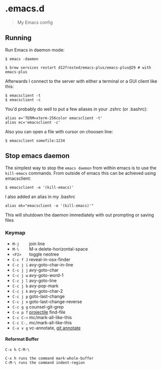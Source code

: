 # .emacs.d
> My Emacs config

## Running

Run Emacs in daemon mode:

    $ emacs -daemon

    $ brew services restart d12frosted/emacs-plus/emacs-plus@29 # with emacs-plus

Afterwards I connect to the server with either a terminal or a GUI client like this:

    $ emacsclient -t
    $ emacsclient -c

You'd probably do well to put a few aliases in your .zshrc (or .bashrc):

    alias e='TERM=xterm-256color emacsclient -t'
    alias ec='emacsclient -c'

Also you can open a file with cursor on choosen line:

    $ emacsclient somefile:1234

## Stop emacs daemon

The simplest way to stop the `emacs daemon` from within emacs is to use the `kill-emacs` commands.
From outside of emacs this can be achieved using emacsclient:

    $ emacsclient -e '(kill-emacs)'

I also added an alias in my .bashrc

    alias ek="emacsclient -e '(kill-emacs)'"

This will shutdown the daemon immediately with out prompting or saving files

### Keymap

  * `M-j    `  join line
  * `M-\    `  M-x delete-horizontal-space
  * `<F2>   `  toggle neotree
  * `C-c f J`  reveal-in-osx-finder
  * `C-c j i`  avy-goto-char-in-line
  * `C-c j j`  avy-goto-char
  * `C-c j w`  avy-goto-word-1
  * `C-c j l`  avy-goto-line
  * `C-c j b`  avy-pop-mark
  * `C-c j k`  avy-goto-char-2
  * `C-c j p`  goto-last-change
  * `C-c j n`  goto-last-change-reverse
  * `C-c g g`  counsel-git-grep
  * `C-x p f`  [projectile](https://docs.projectile.mx/projectile/usage.html) find-file
  * `C-c C-<`  mc/mark-all-like-this
  * `C-c C-,`  mc/mark-all-like-this
  * `C-x v g`  vc-annotate, [git annotate](https://stackoverflow.com/questions/15460550/git-blame-with-commit-details-in-emacs)

#### Reformat Buffer

`C-x h C-M-\`

```
C-x h runs the command mark-whole-buffer
C-M-\ runs the command indent-region
```
